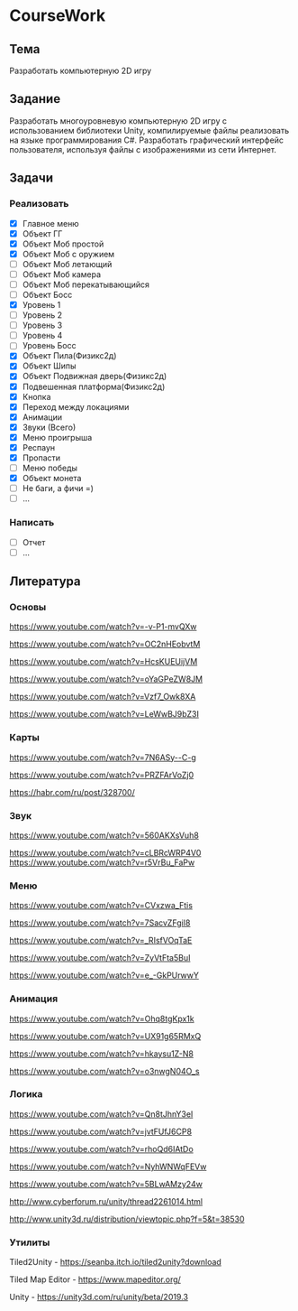 # CourseWork

## Тема

Разработать компьютерную 2D игру

## Задание

Разработать многоуровневую компьютерную 2D игру с использованием библиотеки Unity, 
компилируемые файлы реализовать на языке программирования C#. Разработать графический 
интерфейс пользователя, используя файлы с изображениями из сети Интернет. 

## Задачи

### Реализовать 

- [X] Главное меню
- [X] Объект ГГ
- [X] Объект Моб простой
- [X] Объект Моб с оружием
- [ ] Объект Моб летающий
- [ ] Объект Моб камера
- [ ] Объект Моб перекатывающийся 
- [ ] Объект Босс
- [X] Уровень 1
- [ ] Уровень 2
- [ ] Уровень 3
- [ ] Уровень 4
- [ ] Уровень Босс
- [X] Объект Пила(Физикс2д)
- [X] Объект Шипы
- [X] Объект Подвижная дверь(Физикс2д)
- [X] Подвешенная платформа(Физикс2д)
- [X] Кнопка
- [X] Переход между локациями
- [X] Анимации 
- [X] Звуки (Всего)
- [X] Меню проигрыша
- [X] Респаун
- [X] Пропасти
- [ ] Меню победы
- [X] Объект монета
- [ ] Не баги, а фичи =)
- [ ] ...

### Написать 

- [ ] Отчет
- [ ] ...

## Литература

### Основы

https://www.youtube.com/watch?v=-v-P1-mvQXw

https://www.youtube.com/watch?v=OC2nHEobvtM

https://www.youtube.com/watch?v=HcsKUEUijVM

https://www.youtube.com/watch?v=oYaGPeZW8JM

https://www.youtube.com/watch?v=Vzf7_Owk8XA

https://www.youtube.com/watch?v=LeWwBJ9bZ3I

### Карты 

https://www.youtube.com/watch?v=7N6ASy--C-g

https://www.youtube.com/watch?v=PRZFArVoZj0

https://habr.com/ru/post/328700/

### Звук 

https://www.youtube.com/watch?v=560AKXsVuh8

https://www.youtube.com/watch?v=cLBRcWRP4V0
https://www.youtube.com/watch?v=r5VrBu_FaPw


### Меню

https://www.youtube.com/watch?v=CVxzwa_Ftis

https://www.youtube.com/watch?v=7SacvZFgiI8

https://www.youtube.com/watch?v=_RIsfVOqTaE

https://www.youtube.com/watch?v=ZyVtFta5BuI

https://www.youtube.com/watch?v=e_-GkPUrwwY

### Анимация

https://www.youtube.com/watch?v=Ohq8tgKpx1k

https://www.youtube.com/watch?v=UX91g65RMxQ

https://www.youtube.com/watch?v=hkaysu1Z-N8

https://www.youtube.com/watch?v=o3nwgN04O_s

### Логика

https://www.youtube.com/watch?v=Qn8tJhnY3eI

https://www.youtube.com/watch?v=jvtFUfJ6CP8

https://www.youtube.com/watch?v=rhoQd6IAtDo

https://www.youtube.com/watch?v=NyhWNWqFEVw

https://www.youtube.com/watch?v=5BLwAMzy24w

http://www.cyberforum.ru/unity/thread2261014.html

http://www.unity3d.ru/distribution/viewtopic.php?f=5&t=38530

### Утилиты

Tiled2Unity - https://seanba.itch.io/tiled2unity?download

Tiled Map Editor - https://www.mapeditor.org/

Unity - https://unity3d.com/ru/unity/beta/2019.3
